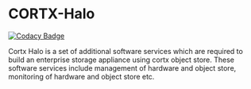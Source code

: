 # CORTX-Halo

[![Codacy Badge](https://api.codacy.com/project/badge/Grade/60e19c312c07426288f0f16ba41e5129)](https://app.codacy.com/gh/Seagate/cortx-halo?utm_source=github.com&utm_medium=referral&utm_content=Seagate/cortx-halo&utm_campaign=Badge_Grade_Settings)

Cortx Halo is a set of additional software services which are required to build an enterprise storage appliance using cortx object store. These software services include management of hardware and object store, monitoring of hardware and object store etc.
